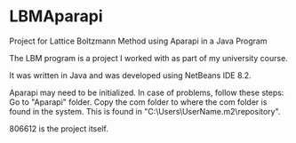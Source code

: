 # LBMAparapi
Project for Lattice Boltzmann Method using Aparapi in a Java Program

The LBM program is a project I worked with as part of my university course.

It was written in Java and was developed using NetBeans IDE 8.2.

Aparapi may need to be initialized. In case of problems, follow these steps:
Go to "Aparapi" folder.
Copy the com folder to where the com folder is found in the system. This is found in "C:\Users\UserName\.m2\repository".

806612 is the project itself.
